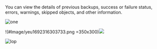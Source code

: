 
You can view the details of previous backups, success or failure status, errors, warnings, skipped objects, and other information.

![one](Images/kco1692316199958.png)

!(\#Image/yeu1692316303733.png =350x300)![](Images/yeu1692316303733.png)

![lop](Images/tdb1692317017674.png)

